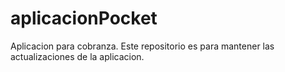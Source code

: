# aplicacionPocket
Aplicacion para cobranza.
Este repositorio es para mantener las actualizaciones de la aplicacion.
